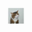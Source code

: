<img height="32" width="32" src="https://raw.githubusercontent.com/stevenpainc/stevenpainc/main/favicon.ico"/>
